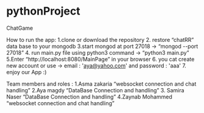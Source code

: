 # pythonProject
ChatGame

How to run the app:
1.clone or download the repository
2. restore “chatRR” data base to your mongodb
3.start mongod at port 27018 → “mongod  --port 27018”
4. run main.py file using python3 command → “python3 main.py”
5.Enter “http://localhost:8080/MainPage” in your browser
6. you cat create new account or  use →  email : 'aya@yahoo.com' and password : 'aaa'
7. enjoy our App :)



Team members and roles :
1.Asma zakaria   “websocket connection and chat handling” 
2.Aya magdy “DataBase Connection and handling”
3. Samira Naser “DataBase Connection and handling”
4.Zaynab Mohammed “websocket connection and chat handling” 
